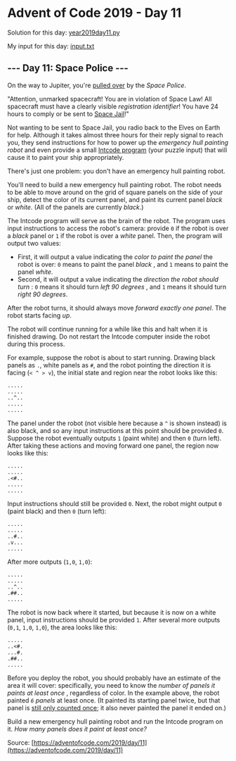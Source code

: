 # Advent of Code 2019 - Day 11

Solution for this day: [year2019day11.py](year2019day11.py)

My input for this day: [input.txt](input.txt)

## \--- Day 11: Space Police ---

On the way to Jupiter, you're [pulled
over](https://www.youtube.com/watch?v=KwY28rpyKDE) by the _Space Police_.

"Attention, unmarked spacecraft! You are in violation of Space Law! All
spacecraft must have a clearly visible _registration identifier_! You have 24
hours to comply or be sent to [Space
Jail](https://www.youtube.com/watch?v=BVn1oQL9sWg&t=5)!"

Not wanting to be sent to Space Jail, you radio back to the Elves on Earth for
help. Although it takes almost three hours for their reply signal to reach
you, they send instructions for how to power up the _emergency hull painting
robot_ and even provide a small [Intcode program](9) (your puzzle input) that
will cause it to paint your ship appropriately.

There's just one problem: you don't have an emergency hull painting robot.

You'll need to build a new emergency hull painting robot. The robot needs to
be able to move around on the grid of square panels on the side of your ship,
detect the color of its current panel, and paint its current panel _black_ or
_white_. (All of the panels are currently _black_.)

The Intcode program will serve as the brain of the robot. The program uses
input instructions to access the robot's camera: provide `0` if the robot is
over a _black_ panel or `1` if the robot is over a _white_ panel. Then, the
program will output two values:

  * First, it will output a value indicating the _color to paint the panel_ the robot is over: `0` means to paint the panel _black_ , and `1` means to paint the panel _white_.
  * Second, it will output a value indicating the _direction the robot should turn_ : `0` means it should turn _left 90 degrees_ , and `1` means it should turn _right 90 degrees_.

After the robot turns, it should always move _forward exactly one panel_. The
robot starts facing _up_.

The robot will continue running for a while like this and halt when it is
finished drawing. Do not restart the Intcode computer inside the robot during
this process.

For example, suppose the robot is about to start running. Drawing black panels
as `.`, white panels as `#`, and the robot pointing the direction it is facing
(`< ^ > v`), the initial state and region near the robot looks like this:

    
    
    .....
    .....
    ..^..
    .....
    .....
    

The panel under the robot (not visible here because a `^` is shown instead) is
also black, and so any input instructions at this point should be provided
`0`. Suppose the robot eventually outputs `1` (paint white) and then `0` (turn
left). After taking these actions and moving forward one panel, the region now
looks like this:

    
    
    .....
    .....
    .<#..
    .....
    .....
    

Input instructions should still be provided `0`. Next, the robot might output
`0` (paint black) and then `0` (turn left):

    
    
    .....
    .....
    ..#..
    .v...
    .....
    

After more outputs (`1,0`, `1,0`):

    
    
    .....
    .....
    ..^..
    .##..
    .....
    

The robot is now back where it started, but because it is now on a white
panel, input instructions should be provided `1`. After several more outputs
(`0,1`, `1,0`, `1,0`), the area looks like this:

    
    
    .....
    ..<#.
    ...#.
    .##..
    .....
    

Before you deploy the robot, you should probably have an estimate of the area
it will cover: specifically, you need to know the _number of panels it paints
at least once_ , regardless of color. In the example above, the robot painted
_`6` panels_ at least once. (It painted its starting panel twice, but that
panel is [still only counted
once](https://www.youtube.com/watch?v=KjsSvjA5TuE); it also never painted the
panel it ended on.)

Build a new emergency hull painting robot and run the Intcode program on it.
_How many panels does it paint at least once?_



Source: [https://adventofcode.com/2019/day/11](https://adventofcode.com/2019/day/11)
